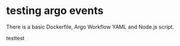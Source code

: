 # testing argo events

There is a basic Dockerfile, Argo Workflow YAML and Node.js script.

testtest